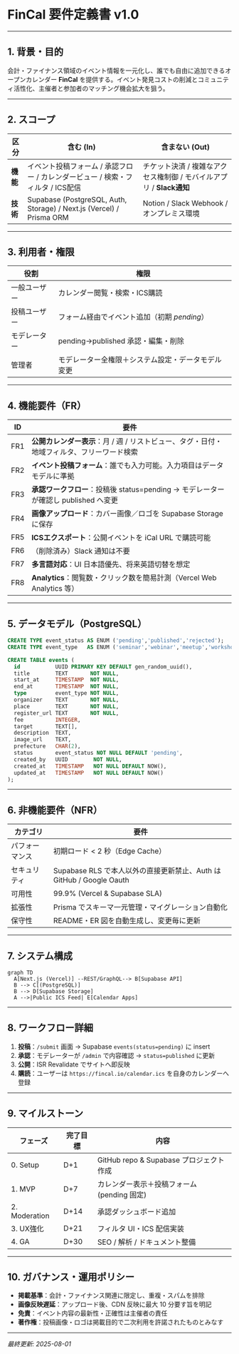 # FinCal 要件定義書 v1.0

---

## 1. 背景・目的

会計・ファイナンス領域のイベント情報を一元化し、誰でも自由に追加できるオープンカレンダー **FinCal** を提供する。イベント発見コストの削減とコミュニティ活性化、主催者と参加者のマッチング機会拡大を狙う。

---

## 2. スコープ

| 区分     | 含む (In)                                                              | 含まない (Out)                                  |
| ------ | -------------------------------------------------------------------- | ------------------------------------------- |
| **機能** | イベント投稿フォーム / 承認フロー / カレンダービュー / 検索・フィルタ / ICS配信                      | チケット決済 / 複雑なアクセス権制御 / モバイルアプリ / **Slack通知** |
| **技術** | Supabase (PostgreSQL, Auth, Storage) / Next.js (Vercel) / Prisma ORM | Notion / Slack Webhook / オンプレミス環境           |

---

## 3. 利用者・権限

| 役割     | 権限                          |
| ------ | --------------------------- |
| 一般ユーザー | カレンダー閲覧・検索・ICS購読            |
| 投稿ユーザー | フォーム経由でイベント追加（初期 *pending*） |
| モデレーター | pending→published 承認・編集・削除  |
| 管理者    | モデレーター全権限＋システム設定・データモデル変更   |

---

## 4. 機能要件（FR）

| ID  | 要件                                                         |
| --- | ---------------------------------------------------------- |
| FR1 | **公開カレンダー表示**：月 / 週 / リストビュー、タグ・日付・地域フィルタ、フリーワード検索         |
| FR2 | **イベント投稿フォーム**：誰でも入力可能。入力項目はデータモデルに準拠                      |
| FR3 | **承認ワークフロー**：投稿後 status=pending → モデレーターが確認し published へ変更 |
| FR4 | **画像アップロード**：カバー画像／ロゴを Supabase Storage に保存                |
| FR5 | **ICSエクスポート**：公開イベントを iCal URL で購読可能                       |
| FR6 | （削除済み）Slack 通知は不要                                          |
| FR7 | **多言語対応**：UI 日本語優先、将来英語切替を想定                               |
| FR8 | **Analytics**：閲覧数・クリック数を簡易計測（Vercel Web Analytics 等）       |

---

## 5. データモデル（PostgreSQL）

```sql
CREATE TYPE event_status AS ENUM ('pending','published','rejected');
CREATE TYPE event_type   AS ENUM ('seminar','webinar','meetup','workshop','other');

CREATE TABLE events (
  id           UUID PRIMARY KEY DEFAULT gen_random_uuid(),
  title        TEXT       NOT NULL,
  start_at     TIMESTAMP  NOT NULL,
  end_at       TIMESTAMP  NOT NULL,
  type         event_type NOT NULL,
  organizer    TEXT       NOT NULL,
  place        TEXT       NOT NULL,
  register_url TEXT       NOT NULL,
  fee          INTEGER,
  target       TEXT[],
  description  TEXT,
  image_url    TEXT,
  prefecture   CHAR(2),
  status       event_status NOT NULL DEFAULT 'pending',
  created_by   UUID        NOT NULL,
  created_at   TIMESTAMP   NOT NULL DEFAULT NOW(),
  updated_at   TIMESTAMP   NOT NULL DEFAULT NOW()
);
```

---

## 6. 非機能要件（NFR）

| カテゴリ    | 要件                                                     |
| ------- | ------------------------------------------------------ |
| パフォーマンス | 初期ロード < 2 秒（Edge Cache）                                |
| セキュリティ  | Supabase RLS で本人以外の直接更新禁止、Auth は GitHub / Google Oauth |
| 可用性     | 99.9% (Vercel & Supabase SLA)                          |
| 拡張性     | Prisma でスキーマ一元管理・マイグレーション自動化                           |
| 保守性     | README・ER 図を自動生成し、変更毎に更新                               |

---

## 7. システム構成

```mermaid
graph TD
  A[Next.js (Vercel)] --REST/GraphQL--> B[Supabase API]
  B --> C[(PostgreSQL)]
  B --> D[Supabase Storage]
  A -->|Public ICS Feed| E[Calendar Apps]
```

---

## 8. ワークフロー詳細

1. **投稿**：`/submit` 画面 → Supabase `events(status=pending)` に insert
2. **承認**：モデレーターが `/admin` で内容確認 → `status=published` に更新
3. **公開**：ISR Revalidate でサイトへ即反映
4. **購読**：ユーザーは `https://fincal.io/calendar.ics` を自身のカレンダーへ登録

---

## 9. マイルストーン

| フェーズ          | 完了目標 | 内容                              |
| ------------- | ---- | ------------------------------- |
| 0. Setup      | D+1  | GitHub repo & Supabase プロジェクト作成 |
| 1. MVP        | D+7  | カレンダー表示＋投稿フォーム (pending 固定)     |
| 2. Moderation | D+14 | 承認ダッシュボード追加                     |
| 3. UX強化       | D+21 | フィルタ UI・ICS 配信実装                |
| 4. GA         | D+30 | SEO / 解析 / ドキュメント整備             |

---

## 10. ガバナンス・運用ポリシー

- **掲載基準**：会計・ファイナンス関連に限定し、重複・スパムを排除
- **画像反映遅延**：アップロード後、CDN 反映に最大 10 分要す旨を明記
- **免責**：イベント内容の最新性・正確性は主催者の責任
- **著作権**：投稿画像・ロゴは掲載目的で二次利用を許諾されたものとみなす

---

*最終更新: 2025-08-01*

